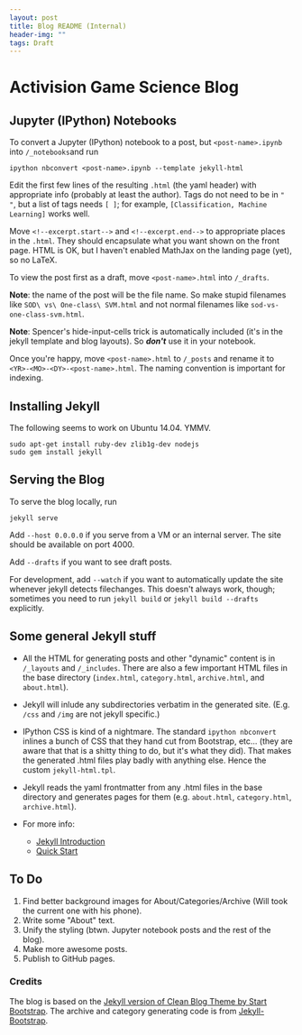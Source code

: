 ```yaml
---
layout: post
title: Blog README (Internal)
header-img: ""
tags: Draft
---
```


# Activision Game Science Blog

## Jupyter (IPython) Notebooks

To convert a Jupyter (IPython) notebook to a post, but `<post-name>.ipynb` into `/_notebooks`and run

    ipython nbconvert <post-name>.ipynb --template jekyll-html

Edit the first few lines of the resulting `.html` (the yaml header) with appropriate info (probably at least the author). Tags do not need to be in `" "`, but a list of tags needs `[ ]`; for example, `[Classification, Machine Learning]` works well.

Move `<!--excerpt.start-->` and `<!--excerpt.end-->` to appropriate places in the `.html`. They should encapsulate what you want shown on the front page. HTML is OK, but I haven't enabled MathJax on the landing page (yet), so no LaTeX.

To view the post first as a draft, move `<post-name>.html` into `/_drafts`. 

**Note**: the name of the post will be the file name. So make stupid filenames like `SOD\ vs\ One-class\ SVM.html` and not normal filenames like `sod-vs-one-class-svm.html`.

**Note**: Spencer's hide-input-cells trick is automatically included (it's in the jekyll template and blog layouts). So ***don't*** use it in your notebook.

Once you're happy, move `<post-name>.html` to `/_posts` and rename it to `<YR>-<MO>-<DY>-<post-name>.html`. The naming convention is important for indexing.


## Installing Jekyll

The following seems to work on Ubuntu 14.04. YMMV.

    sudo apt-get install ruby-dev zlib1g-dev nodejs
    sudo gem install jekyll


## Serving the Blog

To serve the blog locally, run

    jekyll serve

Add `--host 0.0.0.0` if you serve from a VM or an internal server. The site should be available on port 4000.

Add `--drafts` if you want to see draft posts.

For development, add `--watch` if you want to automatically update the site whenever jekyll detects filechanges. This doesn't always work, though; sometimes you need to run `jekyll build` or `jekyll build --drafts` explicitly.

## Some general Jekyll stuff

 - All the HTML for generating posts and other "dynamic" content is in `/_layouts` and `/_includes`. There are also a few important HTML files in the base directory (`index.html`, `category.html`, `archive.html`, and `about.html`).

 - Jekyll will inlude any subdirectories verbatim in the generated site. (E.g. `/css` and `/img` are not jekyll specific.)

 - IPython CSS is kind of a nightmare. The standard `ipython nbconvert` inlines a bunch of CSS that they hand cut from Bootstrap, etc... (they are aware that that is a shitty thing to do, but it's what they did). That makes the generated .html files play badly with anything else. Hence the custom `jekyll-html.tpl`.

 - Jekyll reads the yaml frontmatter from any .html files in the base directory and generates pages for them (e.g. `about.html`, `category.html`, `archive.html`).

 - For more info:
    - [Jekyll Introduction](http://jekyllbootstrap.com/lessons/jekyll-introduction.html)
    - [Quick Start](http://jekyllrb.com/docs/quickstart/)


## To Do

1. Find better background images for About/Categories/Archive (Will took the current one with his phone).
2. Write some "About" text.
3. Unify the styling (btwn. Jupyter notebook posts and the rest of the blog).
4. Make more awesome posts.
5. Publish to GitHub pages.

### Credits

The blog is based on the [Jekyll version of Clean Blog Theme by Start Bootstrap](https://github.com/IronSummitMedia/startbootstrap-clean-blog-jekyll). The archive and category generating code is from [Jekyll-Bootstrap](https://github.com/plusjade/jekyll-bootstrap/).